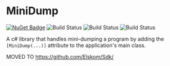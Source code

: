 # MiniDump

[![NuGet Badge](https://buildstats.info/nuget/MiniDump?includePreReleases=true)](https://www.nuget.org/packages/MiniDump/)
![Build Status](https://github.com/Elskom/MiniDump/workflows/.NET%20Core%20%28build%20%26%20publish%20pre-release%29/badge.svg)
![Build Status](https://github.com/Elskom/MiniDump/workflows/.NET%20Core%20%28build%20%26%20publish%20release%29/badge.svg)
![Build Status](https://github.com/Elskom/MiniDump/workflows/.NET%20Core%20%28build20pull%20request%29/badge.svg)

A c# library that handles mini-dumping a program by adding the ``[MiniDump(...)]`` attribute to the application's main class.

MOVED TO https://github.com/Elskom/Sdk/
